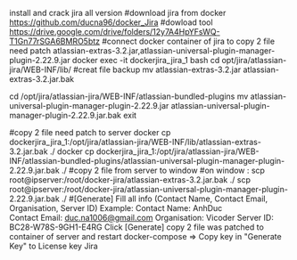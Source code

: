 install and crack jira all version
#download jira from docker
https://github.com/ducna96/docker_Jira
#dowload tool
https://drive.google.com/drive/folders/12y7A4HpYFsWQ-T1Gn77rSGA6BMRO5btz
#connect docker container of jira to copy 2 file need patch atlassian-extras-3.2.jar,atlassian-universal-plugin-manager-plugin-2.22.9.jar
docker exec -it dockerjira_jira_1 bash
cd  opt/jira/atlassian-jira/WEB-INF/lib/
#creat file backup 
mv atlassian-extras-3.2.jar atlassian-extras-3.2.jar.bak

cd /opt/jira/atlassian-jira/WEB-INF/atlassian-bundled-plugins
mv  atlassian-universal-plugin-manager-plugin-2.22.9.jar atlassian-universal-plugin-manager-plugin-2.22.9.jar.bak
exit

#copy 2 file need patch to server
docker cp dockerjira_jira_1:/opt/jira/atlassian-jira/WEB-INF/lib/atlassian-extras-3.2.jar.bak ./
docker cp  dockerjira_jira_1:/opt/jira/atlassian-jira/WEB-INF/atlassian-bundled-plugins/atlassian-universal-plugin-manager-plugin-2.22.9.jar.bak ./
#copy 2 file from server to window
#on window : 
scp root@ipserver:/root/docker-jira/atlassian-extras-3.2.jar.bak ./
scp root@ipserver:/root/docker-jira/atlassian-universal-plugin-manager-plugin-2.22.9.jar.bak ./
#[Generate] 
Fill all info (Contact Name, Contact Email, Organisation, Server ID)
Example: 
Contact Name: AnhDuc	
Contact Email: duc.na1006@gmail.com
Organisation: Vicoder
Server ID: BC28-W78S-9GH1-E4RG
Click [Generate] 
copy 2 file was patched to container of server and restart docker-compose
=> Copy key in "Generate Key" to License key Jira
